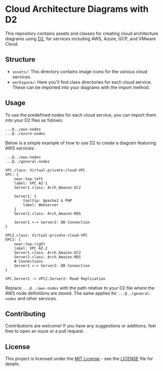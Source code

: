 
# Cloud Architecture Diagrams with D2

This repository contains assets and classes for creating cloud architecture diagrams using [D2](https://d2lang.com), for services including AWS, Azure, GCP, and VMware Cloud.

## Structure

- `assets/`: This directory contains image icons for the various cloud services.
- `workspace/`: Here you'll find class directories for each cloud service. These can be imported into your diagrams with the import method.

## Usage

To use the predefined nodes for each cloud service, you can import them into your D2 files as follows:

```plaintext
...@../aws-nodes
...@../azure-nodes
```

Below is a simple example of how to use D2 to create a diagram featuring AWS services:

```plaintext
...@../aws-nodes
...@../general-nodes

VPC.class: Virtual-private-cloud-VPC
VPC: {
    near:top-left 
    label: VPC AZ-1
    Server1.class: Arch_Amazon-EC2

    Server1: {
        tooltip: Apache2 & PHP
        label: Webserver
    }
    Server2.class: Arch_Amazon-RDS

    Server1 <-> Server2: DB Connection
}

VPC2.class: Virtual-private-cloud-VPC
VPC2: {
    near:top-right
    label: VPC AZ-2
    Server1.class: Arch_Amazon-EC2
    Server2.class: Arch_Amazon-RDS
    # Connections 
    Server1 <-> Server2: DB Connection
}

VPC.Server2 -> VPC2.Server2: Read Replication
```

Replace `...@../aws-nodes` with the path relative to your D2 file where the AWS node definitions are stored. The same applies for `...@../general-nodes` and other services.

## Contributing

Contributions are welcome! If you have any suggestions or additions, feel free to open an issue or a pull request.

## License

This project is licensed under the [MIT License](LICENSE.md) - see the [LICENSE](LICENSE.md) file for details.
